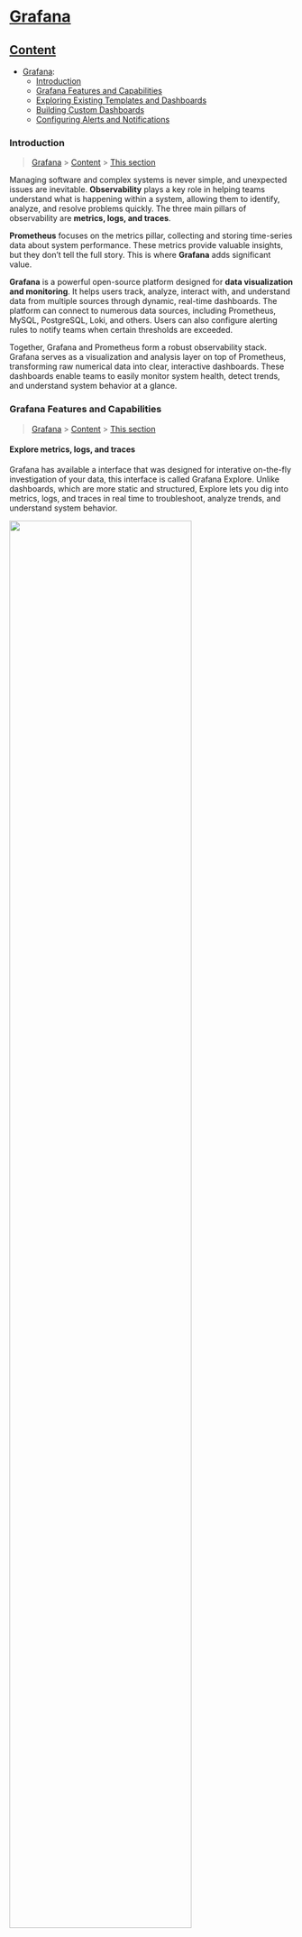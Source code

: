 # [Grafana](#Grafana)

## [Content](#content)

- [Grafana](Grafana.md):
    - [Introduction](#introduction)
    - [Grafana Features and Capabilities](#features)
    - [Exploring Existing Templates and Dashboards](#templates)
    - [Building Custom Dashboards](#building)
    - [Configuring Alerts and Notifications](#alerts)


### Introduction
> [Grafana](#Grafana) > [Content](#content) > [This section](#introduction)

Managing software and complex systems is never simple, and unexpected issues are inevitable. **Observability** plays a key role in helping teams understand what is happening within a system, allowing them to identify, analyze, and resolve problems quickly. The three main pillars of observability are **metrics, logs, and traces**.

**Prometheus** focuses on the metrics pillar, collecting and storing time-series data about system performance. These metrics provide valuable insights, but they don’t tell the full story. This is where **Grafana** adds significant value.

**Grafana** is a powerful open-source platform designed for **data visualization and monitoring**. It helps users track, analyze, interact with, and understand data from multiple sources through dynamic, real-time dashboards. The platform can connect to numerous data sources, including Prometheus, MySQL, PostgreSQL, Loki, and others. Users can also configure alerting rules to notify teams when certain thresholds are exceeded.

Together, Grafana and Prometheus form a robust observability stack. Grafana serves as a visualization and analysis layer on top of Prometheus, transforming raw numerical data into clear, interactive dashboards. These dashboards enable teams to easily monitor system health, detect trends, and understand system behavior at a glance.

### Grafana Features and Capabilities
> [Grafana](#Grafana) > [Content](#content) > [This section](#features)


#### Explore metrics, logs, and traces 

Grafana has available a interface that was designed for interative on-the-fly investigation of your data, this interface is called Grafana Explore. Unlike dashboards, which are more static and structured, Explore lets you dig into metrics, logs, and traces in real time to troubleshoot, analyze trends, and understand system behavior.

<img width="80%"  alt="" src="https://github.com/user-attachments/assets/80854f79-9502-481d-9d61-eadc029b6888" />

This interface allows you to choose the database you want to analyze. By selecting the metric and the label, Grafana Explore automatically generates the query code. Once executed, you can analyze the results.

<img width="80%"  alt="" src="https://github.com/user-attachments/assets/e06e6055-572e-4abf-8b63-547330ab9108" />



#### Alerts

#### Annotations

#### Dashboards variables

#### Configure Grafana

#### Import Dashboards and plugins

#### Authentication

#### Provision

#### Premissions

